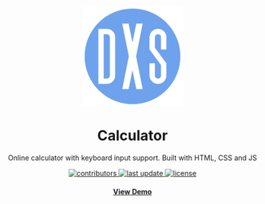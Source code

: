 <div align="center">
  <img src="https://raw.githubusercontent.com/danxschz/danxschz/main/img/danxschz-logo.png" alt="logo" width="200" height="auto">
  <h1>Calculator</h1>

  <p>
  Online calculator with keyboard input support. Built with HTML, CSS and JS
  </p>

  <p>
    <a href="https://github.com/danxschz/calculator/graphs/contributors">
      <img src="https://img.shields.io/github/contributors/danxschz/calculator" alt="contributors">
    </a>
    <a href="https://github.com/danxschz/calculator/commits/main">
      <img src="https://img.shields.io/github/last-commit/danxschz/calculator" alt="last update">
    </a>
    <a href="https://github.com/danxschz/calculator/blob/master/LICENSE">
      <img src="https://img.shields.io/github/license/danxschz/calculator.svg" alt="license">
    </a>
  </p>

  <h4><a href="https://danxschz.github.io/calculator">View Demo</a></h4>
</div>